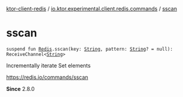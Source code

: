 [ktor-client-redis](../index.md) / [io.ktor.experimental.client.redis.commands](index.md) / [sscan](./sscan.md)

# sscan

`suspend fun `[`Redis`](../io.ktor.experimental.client.redis/-redis/index.md)`.sscan(key: `[`String`](https://kotlinlang.org/api/latest/jvm/stdlib/kotlin/-string/index.html)`, pattern: `[`String`](https://kotlinlang.org/api/latest/jvm/stdlib/kotlin/-string/index.html)`? = null): ReceiveChannel<`[`String`](https://kotlinlang.org/api/latest/jvm/stdlib/kotlin/-string/index.html)`>`

Incrementally iterate Set elements

https://redis.io/commands/sscan

**Since**
2.8.0


